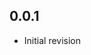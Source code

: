 <!-- https://developers.home-assistant.io/docs/add-ons/presentation#keeping-a-changelog -->

## 0.0.1

- Initial revision

